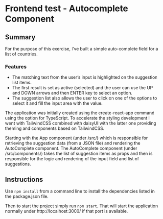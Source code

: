 # Frontend test - Autocomplete Component

## Summary ##

For the purpose of this exercise, I’ve built a simple auto-complete field for a list of countries. 

### Features ###

- The matching text from the user’s input is highlighted on the suggestion list items.
- The first result is set as active (selected) and the user can use the UP and DOWN arrows and then ENTER key to select an option.
- The suggestion list also allows the user to click on one of the options to select it and fill the input area with the value.

The application was initially created using the create-react-app command using the option for TypeScript. To accelerate the styling development I went with TailwindCSS combined with daisyUI with the latter one providing theming and components based on TailwindCSS.

Starting with the App component (under /src/) which is responsible for retrieving the suggestion data (from a JSON file) and rendering the AutoComplete component. The AutoComplete component (under /src/components/) takes the list of suggestion items as props and then is responsible for the logic and rendering of the input field and list of suggestions.

## Instructions ##

Use `npm install` from a command line to install the dependencies listed in the package.json file.

Then to start the project simply run `npm start`. That will start the application normally under http://localhost:3000/ if that port is available. 
